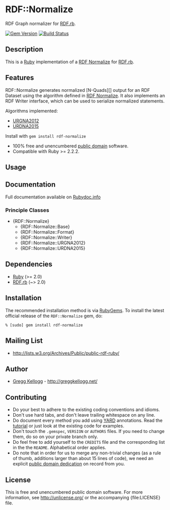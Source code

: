 # RDF::Normalize
RDF Graph normalizer for [RDF.rb][RDF.rb].

[![Gem Version](https://badge.fury.io/rb/rdf-normalize.png)](http://badge.fury.io/rb/rdf-normalize)
[![Build Status](https://secure.travis-ci.org/ruby-rdf/rdf-normalize.png?branch=master)](http://travis-ci.org/ruby-rdf/rdf-normalize)

## Description
This is a [Ruby][] implementation of a [RDF Normalize][] for [RDF.rb][].

## Features
RDF::Normalize generates normalized [N-Quads][] output for an RDF Dataset using the algorithm
defined in [RDF Normalize][]. It also implements an RDF Writer interface, which can be used
to serialize normalized statements.

Algorithms implemented:

* [URGNA2012](http://json-ld.github.io/normalization/spec/index.html#dfn-urgna2012)
* [URDNA2015](http://json-ld.github.io/normalization/spec/index.html#dfn-urdna2015)

Install with `gem install rdf-normalize`

* 100% free and unencumbered [public domain](http://unlicense.org/) software.
* Compatible with  Ruby >= 2.2.2.

## Usage

## Documentation
Full documentation available on [Rubydoc.info][Normalize doc]

### Principle Classes
* {RDF::Normalize}
  * {RDF::Normalize::Base}
  * {RDF::Normalize::Format}
  * {RDF::Normalize::Writer}
  * {RDF::Normalize::URGNA2012}
  * {RDF::Normalize::URDNA2015}


## Dependencies

* [Ruby](http://ruby-lang.org/) (>= 2.0)
* [RDF.rb](http://rubygems.org/gems/rdf) (~> 2.0)

## Installation

The recommended installation method is via [RubyGems](http://rubygems.org/).
To install the latest official release of the `RDF::Normalize` gem, do:

    % [sudo] gem install rdf-normalize

## Mailing List
* <http://lists.w3.org/Archives/Public/public-rdf-ruby/>

## Author
* [Gregg Kellogg](http://github.com/gkellogg) - <http://greggkellogg.net/>

## Contributing
* Do your best to adhere to the existing coding conventions and idioms.
* Don't use hard tabs, and don't leave trailing whitespace on any line.
* Do document every method you add using [YARD][] annotations. Read the
  [tutorial][YARD-GS] or just look at the existing code for examples.
* Don't touch the `.gemspec`, `VERSION` or `AUTHORS` files. If you need to
  change them, do so on your private branch only.
* Do feel free to add yourself to the `CREDITS` file and the corresponding
  list in the the `README`. Alphabetical order applies.
* Do note that in order for us to merge any non-trivial changes (as a rule
  of thumb, additions larger than about 15 lines of code), we need an
  explicit [public domain dedication][PDD] on record from you.

## License
This is free and unencumbered public domain software. For more information,
see <http://unlicense.org/> or the accompanying {file:LICENSE} file.

[Ruby]:         http://ruby-lang.org/
[RDF]:          http://www.w3.org/RDF/
[YARD]:         http://yardoc.org/
[YARD-GS]:      http://rubydoc.info/docs/yard/file/docs/GettingStarted.md
[PDD]:          http://lists.w3.org/Archives/Public/public-rdf-ruby/2010May/0013.html
[RDF.rb]:       http://rubydoc.info/github/ruby-rdf/rdf-normalize
[N-Triples]:    http://www.w3.org/TR/rdf-testcases/#ntriples
[RDF Normalize]:http://json-ld.github.io/normalization/spec/
[Normalize doc]:http://rubydoc.info/github/ruby-rdf/rdf-normalize/master
